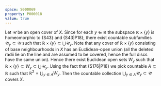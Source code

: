 ```yaml
---
space: S000069
property: P000018
value: true
---
```


Let $\mathscr U$ be an open cover of $X$. Since for each $y\in\mathbb R$ the subspace $\mathbb R\times\{y\}$ is homeomorphic to {S43} and
{S43|P18},
there exist countable subfamilies $\mathscr U_y\subset \mathscr U$ such that
$\mathbb R\times\{y\}\subset \bigcup \mathscr U_y$.
Note that any cover of $\mathbb R\times\{y\}$ consisting of base neighbourhoods in $X$ has an Euclidean-open union (all the deleted radii lie on the line and are assumed to be covered, hence the full discs have the same union).
Hence there exist Euclidean open sets $W_y$ such that
$\mathbb R\times\{y\}\subset W_y\subset \bigcup \mathscr U_y$.
Using the fact that {S176|P18} we pick
countable $A\subset\mathbb R$ such that $\mathbb R^2=\bigcup_{y\in A}W_y$.
Then the countable collection $\bigcup_{y\in A}\mathscr U_y\subset\mathscr U$ covers $X$.
